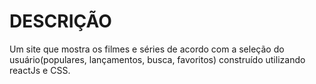 # DESCRIÇÃO
Um site que mostra os filmes e séries de acordo com a seleção do usuário(populares, lançamentos, busca, favoritos)
 construído utilizando reactJs e CSS.